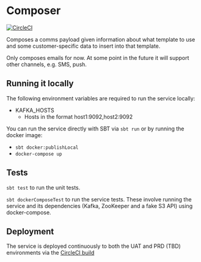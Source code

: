 # Composer

[![CircleCI](https://circleci.com/gh/ovotech/comms-composer/tree/master.svg?style=svg)](https://circleci.com/gh/ovotech/comms-composer/tree/master)

Composes a comms payload given information about what template to use and some customer-specific data to insert into that template.

Only composes emails for now. At some point in the future it will support other channels, e.g. SMS, push.

## Running it locally

The following environment variables are required to run the service locally:
* KAFKA_HOSTS
  * Hosts in the format host1:9092,host2:9092

You can run the service directly with SBT via `sbt run` or by running the docker image:
* `sbt docker:publishLocal`
* `docker-compose up`

## Tests

`sbt test` to run the unit tests.

`sbt dockerComposeTest` to run the service tests. These involve running the service and its dependencies (Kafka, ZooKeeper and a fake S3 API) using docker-compose.

## Deployment

The service is deployed continuously to both the UAT and PRD (TBD) environments via the [CircleCI build](https://circleci.com/gh/ovotech/comms-composer) 
